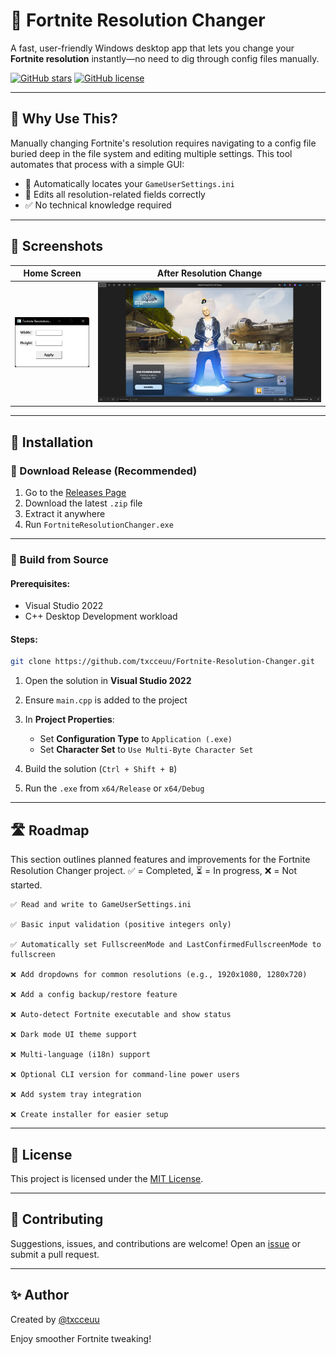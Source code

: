# 🎯 Fortnite Resolution Changer

A fast, user-friendly Windows desktop app that lets you change your **Fortnite resolution** instantly—no need to dig through config files manually.

[![GitHub stars](https://img.shields.io/github/stars/txcceuu/Fortnite-Resolution-Changer?style=social)](https://github.com/txcceuu/Fortnite-Resolution-Changer/stargazers)
[![GitHub license](https://img.shields.io/github/license/txcceuu/Fortnite-Resolution-Changer)](LICENSE)

---

## 🚀 Why Use This?

Manually changing Fortnite's resolution requires navigating to a config file buried deep in the file system and editing multiple settings.
This tool automates that process with a simple GUI:

* 🔎 Automatically locates your `GameUserSettings.ini`
* 📝 Edits all resolution-related fields correctly
* ✅ No technical knowledge required

---

## 📸 Screenshots

| Home Screen                      | After Resolution Change             |
| -------------------------------- | ----------------------------------- |
| ![Main](screenshots/main-ui.png) | ![Success](screenshots/success.png) |


---

## 📅 Installation

### 🔹 Download Release (Recommended)

1. Go to the [Releases Page](https://github.com/txcceuu/Fortnite-Resolution-Changer/releases)
2. Download the latest `.zip` file
3. Extract it anywhere
4. Run `FortniteResolutionChanger.exe`


---

### 🔧 Build from Source

#### Prerequisites:

* Visual Studio 2022
* C++ Desktop Development workload

#### Steps:

```bash
git clone https://github.com/txcceuu/Fortnite-Resolution-Changer.git
```

1. Open the solution in **Visual Studio 2022**
2. Ensure `main.cpp` is added to the project
3. In **Project Properties**:

   * Set **Configuration Type** to `Application (.exe)`
   * Set **Character Set** to `Use Multi-Byte Character Set`
4. Build the solution (`Ctrl + Shift + B`)
5. Run the `.exe` from `x64/Release` or `x64/Debug`

---
	
## 🛣️ Roadmap

This section outlines planned features and improvements for the Fortnite Resolution Changer project. ✅ = Completed, ⏳ = In progress, ❌ = Not started.

    ✅ Read and write to GameUserSettings.ini

    ✅ Basic input validation (positive integers only)

    ✅ Automatically set FullscreenMode and LastConfirmedFullscreenMode to fullscreen

    ❌ Add dropdowns for common resolutions (e.g., 1920x1080, 1280x720)

    ❌ Add a config backup/restore feature

    ❌ Auto-detect Fortnite executable and show status

    ❌ Dark mode UI theme support

    ❌ Multi-language (i18n) support

    ❌ Optional CLI version for command-line power users

    ❌ Add system tray integration

    ❌ Create installer for easier setup

---

## 📝 License

This project is licensed under the [MIT License](LICENSE).

---

## 🤝 Contributing

Suggestions, issues, and contributions are welcome!
Open an [issue](https://github.com/txcceuu/Fortnite-Resolution-Changer/issues) or submit a pull request.

---

## ✨ Author

Created by [@txcceuu](https://github.com/txcceuu)

Enjoy smoother Fortnite tweaking!
